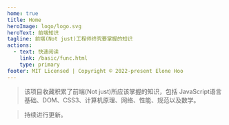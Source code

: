 ```yaml
---
home: true
title: Home
heroImage: logo/logo.svg
heroText: 前端知识
tagline: 前端(Not just)工程师终究要掌握的知识
actions:
  - text: 快速阅读
    link: /basic/func.html
    type: primary
footer: MIT Licensed | Copyright © 2022-present Elone Hoo
---
```


> 该项目收藏积累了前端(Not just)所应该掌握的知识，包括 JavaScript语言基础、DOM、CSS3、计算机原理、网络、性能、规范以及数学。

> 持续进行更新。